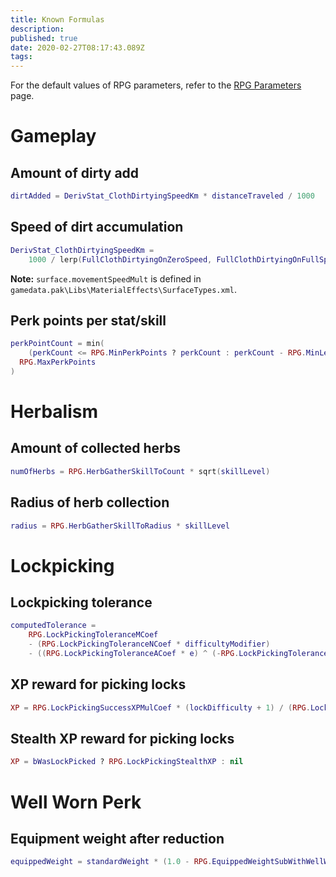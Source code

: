 ```yaml
---
title: Known Formulas
description: 
published: true
date: 2020-02-27T08:17:43.089Z
tags: 
---
```


For the default values of RPG parameters, refer to the [RPG Parameters](https://wiki.fireundubh.com/kingdomcome/rpg-parameters) page.

# Gameplay

## Amount of dirty add

```lua
dirtAdded = DerivStat_ClothDirtyingSpeedKm * distanceTraveled / 1000
```

## Speed of dirt accumulation

```lua
DerivStat_ClothDirtyingSpeedKm =
	1000 / lerp(FullClothDirtyingOnZeroSpeed, FullClothDirtyingOnFullSpeed, surface.movementSpeedMult)
```

**Note:** `surface.movementSpeedMult` is defined in `gamedata.pak\Libs\MaterialEffects\SurfaceTypes.xml`.

## Perk points per stat/skill

```lua
perkPointCount = min(
	(perkCount <= RPG.MinPerkPoints ? perkCount : perkCount - RPG.MinLeftoverPerks),
  RPG.MaxPerkPoints
)
```

# Herbalism

## Amount of collected herbs

```lua
numOfHerbs = RPG.HerbGatherSkillToCount * sqrt(skillLevel)
```

## Radius of herb collection

```lua
radius = RPG.HerbGatherSkillToRadius * skillLevel
```

# Lockpicking

## Lockpicking tolerance

```lua
computedTolerance = 
	RPG.LockPickingToleranceMCoef
	- (RPG.LockPickingToleranceNCoef * difficultyModifier) 
	- ((RPG.LockPickingToleranceACoef * e) ^ (-RPG.LockPickingToleranceKCoef * skill))
```

## XP reward for picking locks

```lua
XP = RPG.LockPickingSuccessXPMulCoef * (lockDifficulty + 1) / (RPG.LockPickingSuccessXPDivCoef * skillLevel + 1)
```

## Stealth XP reward for picking locks

```lua
XP = bWasLockPicked ? RPG.LockPickingStealthXP : nil
```

# Well Worn Perk

## Equipment weight after reduction

```lua
equippedWeight = standardWeight * (1.0 - RPG.EquippedWeightSubWithWellWornPerk)
```